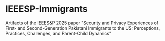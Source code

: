 # IEEESP-Immigrants
Artifacts of the IEEES&amp;P 2025 paper "Security and Privacy Experiences of First- and Second-Generation Pakistani Immigrants to the US: Perceptions, Practices, Challenges, and Parent-Child Dynamics"
